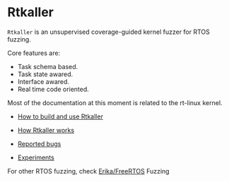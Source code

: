 # Rtkaller
 
`Rtkaller`  is an unsupervised coverage-guided kernel fuzzer for RTOS fuzzing. 

Core features are:
 * Task schema based.
 * Task state awared.
 * Interface awared.
 * Real time code oriented. 

Most of the documentation at this moment is related to the rt-linux kernel.
- [How to build and use Rtkaller](docs/usage.md)

- [How Rtkaller works](docs/features.md)

- [Reported bugs](docs/buglist.md)

- [Experiments](experiments)

For other RTOS fuzzing, check [Erika/FreeRTOS](rtkaller-ind/README.md) Fuzzing
